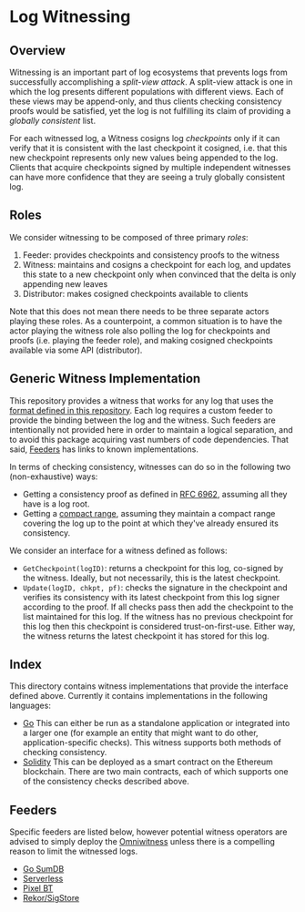 # Log Witnessing

## Overview

Witnessing is an important part of log ecosystems that prevents logs from
successfully accomplishing a _split-view attack_. A split-view attack is
one in which the log presents different populations with different views.
Each of these views may be append-only, and thus clients checking consistency
proofs would be satisfied, yet the log is not fulfilling its claim of providing
a _globally consistent_ list.

For each witnessed log, a Witness cosigns log _checkpoints_ only if it
can verify that it is consistent with the last checkpoint it cosigned, i.e.
that this new checkpoint represents only new values being appended to the log.
Clients that acquire checkpoints signed by multiple independent witnesses can
have more confidence that they are seeing a truly globally consistent log.

## Roles

We consider witnessing to be composed of three primary _roles_:
  1. Feeder: provides checkpoints and consistency proofs to the witness
  2. Witness: maintains and cosigns a checkpoint for each log, and updates
     this state to a new checkpoint only when convinced that the delta is only
     appending new leaves
  3. Distributor: makes cosigned checkpoints available to clients

Note that this does not mean there needs to be three separate actors playing these roles.
As a counterpoint, a common situation is to have the actor playing the witness role
also polling the log for checkpoints and proofs (i.e. playing the feeder role), and
making cosigned checkpoints available via some API (distributor).

## Generic Witness Implementation

This repository provides a witness that works for any log that uses the
[format defined in this
repository](https://github.com/google/trillian-examples/tree/master/formats/log).
Each log requires a custom feeder to provide the binding between the log and the
witness. Such feeders are intentionally not provided here in order to maintain a
logical separation, and to avoid this package acquiring vast numbers of code
dependencies. That said, [Feeders](#feeders) has links to known implementations.

In terms of checking consistency, witnesses can do so in the following two 
(non-exhaustive) ways:
- Getting a consistency proof as defined in [RFC
  6962](https://datatracker.ietf.org/doc/html/rfc6962#section-2.1.2), assuming 
  all they have is a log root.
- Getting a [compact range](https://arxiv.org/pdf/2011.04551.pdf), assuming they 
  maintain a compact range covering the log up to the point at which 
  they've already ensured its consistency.

We consider an interface for a witness defined as follows:

- `GetCheckpoint(logID)`: returns a checkpoint for this log, co-signed by the
  witness.  Ideally, but not necessarily, this is the latest checkpoint.
- `Update(logID, chkpt, pf)`: checks the signature in the checkpoint and verifies 
  its consistency with its latest checkpoint from this log signer according to 
  the proof.  If all checks pass then add the checkpoint to the list maintained
  for this log. If the witness has no previous checkpoint for this log then this
  checkpoint is considered trust-on-first-use.  Either way, the witness
  returns the latest checkpoint it has stored for this log.

## Index

This directory contains witness implementations that provide the interface
defined above.  Currently it contains implementations in the following languages:

- [Go](golang) 
  This can either be run as a standalone application or integrated
  into a larger one (for example an entity that might want to do other,
  application-specific checks).  This witness supports both methods of checking
  consistency.
- [Solidity](ethereum) 
  This can be deployed as a smart contract on the Ethereum blockchain.  There are 
  two main contracts, each of which supports one of the consistency checks 
  described above.

## Feeders

Specific feeders are listed below, however potential witness operators are advised to
simply deploy the [Omniwitness](golang/omniwitness) unless there is a compelling reason
to limit the witnessed logs.

* [Go SumDB](https://github.com/google/trillian-examples/tree/master/sumdbaudit/witness)
* [Serverless](https://github.com/google/trillian-examples/tree/master/serverless/cmd/feeder)
* [Pixel BT](https://github.com/google/trillian-examples/tree/master/feeder/cmd/pixel_bt_feeder)
* [Rekor/SigStore](https://github.com/google/trillian-examples/tree/master/feeder/cmd/rekor_feeder)
